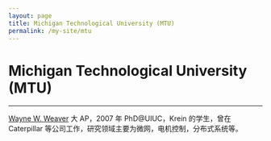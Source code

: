 ```yaml
---
layout: page
title: Michigan Technological University (MTU)
permalink: /my-site/mtu
---
```

# Michigan Technological University (MTU)

---

[Wayne W. Weaver](https://www.mtu.edu/mechanical/people/faculty/weaver/)
大 AP，2007 年 PhD@UIUC，Krein 的学生，曾在 Caterpillar
等公司工作，研究领域主要为微网，电机控制，分布式系统等。
